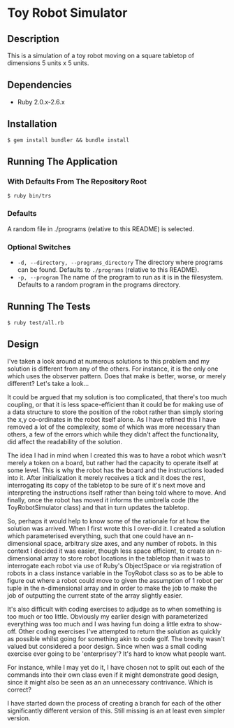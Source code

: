 # Toy Robot Simulator

## Description

This is a simulation of a toy robot moving on a square tabletop of dimensions 5 units x 5 units.

## Dependencies

* Ruby 2.0.x-2.6.x

## Installation

```
$ gem install bundler && bundle install
```

## Running The Application

### With Defaults From The Repository Root

```
$ ruby bin/trs
```

### Defaults

A random file in ./programs (relative to this README) is selected.

### Optional Switches

* `-d, --directory, --programs_directory` The directory where programs can be found.  Defaults to `./programs` (relative to this README).
* `-p, --program` The name of the program to run as it is in the filesystem.  Defaults to a random program in the programs directory.

## Running The Tests

```
$ ruby test/all.rb
```

## Design

I've taken a look around at numerous solutions to this problem and my solution is different from any of the others.
For instance, it is the only one which uses the observer pattern.  Does that make is better, worse, or merely
different?  Let's take a look...

It could be argued that my solution is too complicated, that there's too much coupling, or that it is less
space-efficient than it could be for making use of a data structure to store the position of the robot rather than
simply storing the x,y co-ordinates in the robot itself alone.  As I have refined this I have removed a lot of the
complexity, some of which was more necessary than others, a few of the errors which while they didn't affect the
functionality, did affect the readability of the solution.

The idea I had in mind when I created this was to have a robot which wasn't merely a token on a board, but rather
had the capacity to operate itself at some level.  This is why the robot has the board and the instructions loaded
into it.  After initialization it merely receives a tick and it does the rest, interrogating its copy of the
tabletop to be sure of it's next move and interpreting the instructions itself rather than being told where to
move.  And finally, once the robot has moved it informs the umbrella code (the ToyRobotSimulator class) and that in
turn updates the tabletop.

So, perhaps it would help to know some of the rationale for at how the solution was arrived.  When I first wrote this
I over-did it.  I created a solution which parameterised everything, such that one could have an n-dimensional space,
arbitrary size axes, and any number of robots.  In this context I decided it was easier, though less space efficient,
to create an n-dimensional array to store robot locations in the tabletop than it was to interrogate each robot via
use of Ruby's ObjectSpace or via registration of robots in a class instance variable in the ToyRobot class so as to
be able to figure out where a robot could move to given the assumption of 1 robot per tuple in the n-dimensional
array and in order to make the job to make the job of outputting the current state of the array slightly easier.

It's also difficult with coding exercises to adjudge as to when something is too much or too little.  Obviously my
earlier design with parameterized everything was too much and I was having fun doing a little extra to show-off.
Other coding exercises I've attempted to return the solution as quickly as possible whilst going for something akin
to code golf.  The brevity wasn't valued but considered a poor design.  Since when was a small coding exercise ever
going to be 'enterprisey'?  It's hard to know what people want.

For instance, while I may yet do it, I have chosen not to split out each of the commands into their own class
even if it might demonstrate good design, since it might also be seen as an an unnecessary contrivance.  Which is
correct?

I have started down the process of creating a branch for each of the other significantly different version of this.
Still missing is an at least even simpler version.
